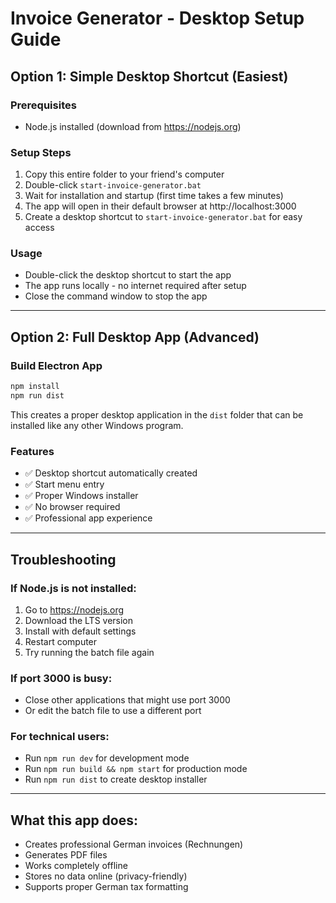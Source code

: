 # Invoice Generator - Desktop Setup Guide

## Option 1: Simple Desktop Shortcut (Easiest)

### Prerequisites
- Node.js installed (download from https://nodejs.org)

### Setup Steps
1. Copy this entire folder to your friend's computer
2. Double-click `start-invoice-generator.bat`
3. Wait for installation and startup (first time takes a few minutes)
4. The app will open in their default browser at http://localhost:3000
5. Create a desktop shortcut to `start-invoice-generator.bat` for easy access

### Usage
- Double-click the desktop shortcut to start the app
- The app runs locally - no internet required after setup
- Close the command window to stop the app

---

## Option 2: Full Desktop App (Advanced)

### Build Electron App
```bash
npm install
npm run dist
```

This creates a proper desktop application in the `dist` folder that can be installed like any other Windows program.

### Features
- ✅ Desktop shortcut automatically created
- ✅ Start menu entry
- ✅ Proper Windows installer
- ✅ No browser required
- ✅ Professional app experience

---

## Troubleshooting

### If Node.js is not installed:
1. Go to https://nodejs.org
2. Download the LTS version
3. Install with default settings
4. Restart computer
5. Try running the batch file again

### If port 3000 is busy:
- Close other applications that might use port 3000
- Or edit the batch file to use a different port

### For technical users:
- Run `npm run dev` for development mode
- Run `npm run build && npm start` for production mode
- Run `npm run dist` to create desktop installer

---

## What this app does:
- Creates professional German invoices (Rechnungen)
- Generates PDF files
- Works completely offline
- Stores no data online (privacy-friendly)
- Supports proper German tax formatting